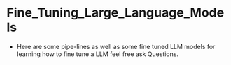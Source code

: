 # Fine_Tuning_Large_Language_Models
- Here are some pipe-lines as well as some fine tuned LLM models for learning how to fine tune a LLM feel free ask Questions.
